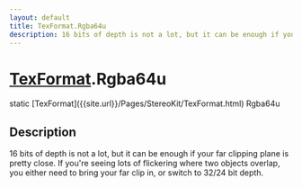 ```yaml
---
layout: default
title: TexFormat.Rgba64u
description: 16 bits of depth is not a lot, but it can be enough if your far clipping plane is pretty close. If you're seeing lots of flickering where two objects overlap, you either need to bring your far clip in, or switch to 32/24 bit depth.
---
```

# [TexFormat]({{site.url}}/Pages/StereoKit/TexFormat.html).Rgba64u

<div class='signature' markdown='1'>
static [TexFormat]({{site.url}}/Pages/StereoKit/TexFormat.html) Rgba64u
</div>

## Description
16 bits of depth is not a lot, but it can be enough if
your far clipping plane is pretty close. If you're seeing lots of
flickering where two objects overlap, you either need to bring
your far clip in, or switch to 32/24 bit depth.

